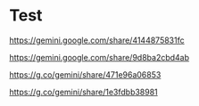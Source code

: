 # Test

https://gemini.google.com/share/4144875831fc

https://gemini.google.com/share/9d8ba2cbd4ab

https://g.co/gemini/share/471e96a06853

https://g.co/gemini/share/1e3fdbb38981
